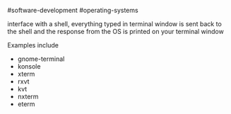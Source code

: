 
#software-development #operating-systems

interface with a shell, everything typed in terminal window is sent back to the shell and the response from the OS is printed on your terminal window

Examples include
- gnome-terminal
- konsole
- xterm
- rxvt
- kvt
- nxterm
- eterm
